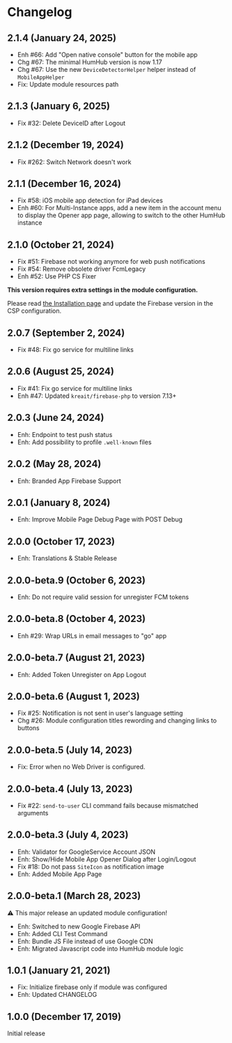 Changelog
=========

2.1.4 (January 24, 2025)
-----------------------
- Enh #66: Add "Open native console" button for the mobile app
- Chg #67: The minimal HumHub version is now 1.17
- Chg #67: Use the new `DeviceDetectorHelper` helper instead of `MobileAppHelper`
- Fix: Update module resources path

2.1.3 (January 6, 2025)
-----------------------
- Fix #32: Delete DeviceID after Logout

2.1.2 (December 19, 2024)
-------------------------
- Fix #262: Switch Network doesn't work 

2.1.1 (December 16, 2024)
-------------------------
- Fix #58: iOS mobile app detection for iPad devices
- Enh #60: For Multi-Instance apps, add a new item in the account menu to display the Opener app page, allowing to switch to the other HumHub instance

2.1.0 (October 21, 2024)
------------------------
- Fix #51: Firebase not working anymore for web push notifications
- Fix #54: Remove obsolete driver FcmLegacy
- Enh #52: Use PHP CS Fixer

**This version requires extra settings in the module configuration.**

Please read [the Installation page](https://marketplace.humhub.com/module/fcm-push/installation) and update the Firebase version in the CSP configuration.

2.0.7 (September 2, 2024)
-------------------------
- Fix #48: Fix go service for multiline links

2.0.6 (August 25, 2024)
-----------------------
- Fix #41: Fix go service for multiline links
- Enh #47: Updated `kreait/firebase-php` to version 7.13+

2.0.3 (June 24, 2024)
---------------------
- Enh: Endpoint to test push status
- Enh: Add possibility to profile `.well-known` files

2.0.2 (May 28, 2024)
-----------------------
- Enh: Branded App Firebase Support

2.0.1 (January 8, 2024)
-----------------------
- Enh: Improve Mobile Page Debug Page with POST Debug

2.0.0 (October 17, 2023)
------------------------------
- Enh: Translations & Stable Release

2.0.0-beta.9 (October 6, 2023)
------------------------------
- Enh: Do not require valid session for unregister FCM tokens

2.0.0-beta.8 (October 4, 2023)
-------------------------------
- Enh #29: Wrap URLs in email messages to "go" app
 
2.0.0-beta.7 (August 21, 2023)
------------------------------
- Enh: Added Token Unregister on App Logout 

2.0.0-beta.6 (August 1, 2023)
-----------------------------
- Fix #25: Notification is not sent in user's language setting
- Chg #26: Module configuration titles rewording and changing links to buttons

2.0.0-beta.5 (July 14, 2023)
----------------------------

- Fix: Error when no Web Driver is configured.

2.0.0-beta.4 (July 13, 2023)
----------------------------

- Fix #22: `send-to-user` CLI command fails because mismatched arguments

2.0.0-beta.3 (July 4, 2023)
---------------------------

- Enh: Validator for GoogleService Account JSON
- Enh: Show/Hide Mobile App Opener Dialog after Login/Logout
- Fix #18: Do not pass `SiteIcon` as notification image
- Enh: Added Mobile App Page

2.0.0-beta.1 (March 28, 2023)
-----------------------------

:warning: This major release an updated module configuration!

- Enh: Switched to new Google Firebase API
- Enh: Added CLI Test Command
- Enh: Bundle JS File instead of use Google CDN
- Enh: Migrated Javascript code into HumHub module logic

1.0.1  (January 21, 2021)
-------------------------
- Fix: Initialize firebase only if module was configured
- Enh: Updated CHANGELOG

1.0.0  (December 17, 2019)
-------------------------
Initial release
